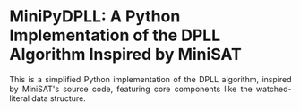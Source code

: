 # MiniPyDPLL: A Python Implementation of the DPLL Algorithm Inspired by MiniSAT

<p align="justify">
This is a simplified Python implementation of the DPLL algorithm, inspired by MiniSAT's source code, featuring core components like the watched-literal data structure.
</p>
